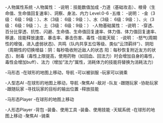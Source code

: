 -人物属性系统
  -人物属性：
    -说明：技能数值加成
    -力道（基础攻击）、根骨（生命值、生命值回复速率）、洞察、身法、内力 Level:0-6
  -五维：
    -说明：
    -金（3级： 6级：9级：）、木（3级： 6级：9级：）、水（3级： 6级：9级：）、火（3级： 6级：9级：）、土（3级： 6级：9级：）
  -人物基础属性：
    -说明：
    -穿透、百分比穿透、抗性、闪避、生命值、生命值回复速率、体力值、体力值回复速率、移速、技能释放速度、暴击率、暴击伤害、毒性
  -技能天赋：
    -说明：
    -怒气(周期性的增强，进入虚弱状态)、共鸣（队内共享五位等级、类似“云顶羁绊”）、阴阳（周期性的切换增益：阴：每秒吸收附近敌人的状态 阳：每秒恢复附近友方的状态）、耐毒（毒性上限提高，使用药物（如回血、回法力）时会增加自身的毒性，毒性会增加buff）、法力（增加“法力”属性，消耗体力的技能将替换为消耗法力）
  
-马形态
  -在球形的地图上移动，导航
  -可以被驯服
  -玩家可以骑乘
  
-人型态AI
  -在球形的地图上移动，导航
  -聚焦AI
  -敌对
  -队友
    -跟随玩家
    -协助玩家
      -跟随玩家
      -寻找玩家的目标的输出位置
      -释放技能
      
-马形态Player
  -在球形的地图上移动
  
-人形态Player
  -背包
  -装备、使用工具
  -装备、使用技能
  -天赋系统
  -在球形的地图上移动
  -聚焦AI
  -骑乘
